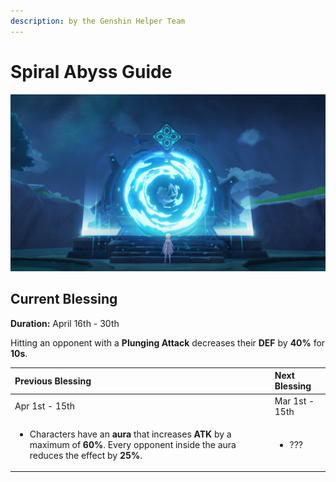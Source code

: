 ```yaml
---
description: by the Genshin Helper Team
---
```


# Spiral Abyss Guide

![](.gitbook/assets/spiral_abyss_banner_no_text.jpg)

## Current Blessing

**Duration:** April 16th - 30th

Hitting an opponent with a **Plunging Attack** decreases their **DEF** by **40%** for **10s**.

<table>
  <thead>
    <tr>
      <th style="text-align:left">Previous Blessing</th>
      <th style="text-align:left">Next Blessing</th>
    </tr>
  </thead>
  <tbody>
    <tr>
      <td style="text-align:left">Apr 1st - 15th</td>
      <td style="text-align:left">Mar 1st - 15th</td>
    </tr>
    <tr>
      <td style="text-align:left">
        <ul>
          <li>Characters have an <b>aura</b> that increases <b>ATK </b>by a maximum of <b>60%</b>.
            Every opponent inside the aura reduces the effect by <b>25%</b>.</li>
        </ul>
      </td>
      <td style="text-align:left">
        <ul>
          <li>???</li>
        </ul>
      </td>
    </tr>
  </tbody>
</table>




